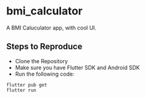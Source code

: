 # bmi_calculator

A BMI Caluculator app, with cool UI.

## Steps to Reproduce
- Clone the Repository
- Make sure you have Flutter SDK and Android SDK
- Run the following code:
```
flutter pub get
flutter run
```
